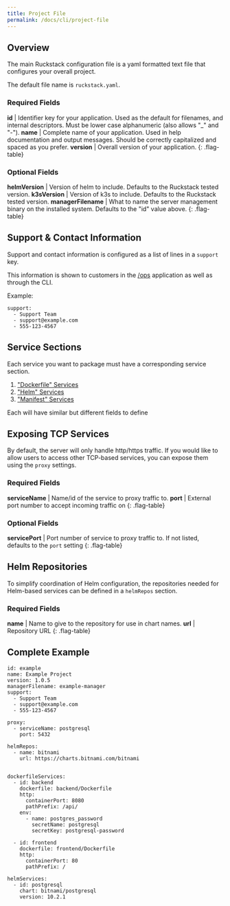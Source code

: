 ```yaml
---
title: Project File
permalink: /docs/cli/project-file
---
```


## Overview

The main Ruckstack configuration file is a yaml formatted text file that configures your overall project. 

The default file name is `ruckstack.yaml`. 

### Required Fields

**id** | Identifier key for your application. Used as the default for filenames, and internal descriptors. Must be lower case alphanumeric (also allows "_" and "-").
**name** | Complete name of your application. Used in help documentation and output messages. Should be correctly capitalized and spaced as you prefer. 
**version** | Overall version of your application.
{: .flag-table}

### Optional Fields

**helmVersion** | Version of helm to include. Defaults to the Ruckstack tested version.
**k3sVersion** | Version of k3s to include. Defaults to the Ruckstack tested version.
**managerFilename** | What to name the server management binary on the installed system. Defaults to the "id" value above.
{: .flag-table}

## Support & Contact Information

Support and contact information is configured as a list of lines in a `support` key.

This information is shown to customers in the [/ops](/docs/server/ops) application as well as through the CLI.

Example:

```
support:
  - Support Team
  - support@example.com
  - 555-123-4567
```


## Service Sections

Each service you want to package must have a corresponding service section. 

1. ["Dockerfile" Services](dockerfile-services)
1. ["Helm" Services](helm-services)
1. ["Manifest" Services](manifest-services)

Each will have similar but different fields to define

## Exposing TCP Services

By default, the server will only handle http/https traffic. If you would like to allow users to access other TCP-based services, 
you can expose them using the `proxy` settings.

### Required Fields

**serviceName** | Name/id of the service to proxy traffic to. 
**port** | External port number to accept incoming traffic on 
{: .flag-table}

### Optional Fields

**servicePort** | Port number of service to proxy traffic to. If not listed, defaults to the `port` setting 
{: .flag-table}


## Helm Repositories

To simplify coordination of Helm configuration, the repositories needed for Helm-based services can be defined in a `helmRepos` section.

### Required Fields

**name** | Name to give to the repository for use in chart names.
**url** | Repository URL
{: .flag-table}



## Complete Example
      
```
id: example
name: Example Project
version: 1.0.5
managerFilename: example-manager
support:
  - Support Team
  - support@example.com
  - 555-123-4567

proxy:
  - serviceName: postgresql
    port: 5432

helmRepos:
  - name: bitnami
    url: https://charts.bitnami.com/bitnami


dockerfileServices:
  - id: backend
    dockerfile: backend/Dockerfile
    http:
      containerPort: 8080
      pathPrefix: /api/
    env:
      - name: postgres_password
        secretName: postgresql
        secretKey: postgresql-password

  - id: frontend
    dockerfile: frontend/Dockerfile
    http:
      containerPort: 80
      pathPrefix: /

helmServices:
  - id: postgresql
    chart: bitnami/postgresql
    version: 10.2.1
```
